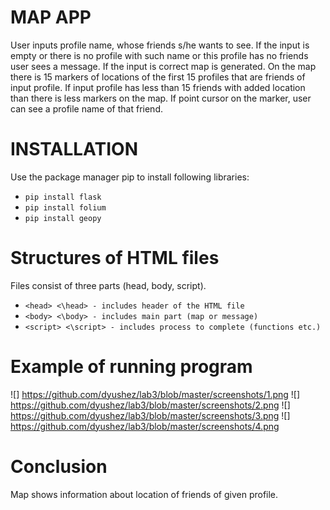 # MAP APP
User inputs profile name, whose friends s/he wants to see. If the input is empty or there is no profile with such name or this profile has no friends user sees a message. If the input is correct map is generated. On the map there is 15 markers of locations of the first 15 profiles that are friends of input profile. If input profile has less than 15 friends with added location than there is less markers on the map. If point cursor on the marker, user can see a profile name of that friend.

# INSTALLATION
Use the package manager pip to install following libraries:
- `pip install flask`
- `pip install folium`
- `pip install geopy`

# Structures of HTML files
Files consist of three parts (head, body, script).
- `<head> <\head> - includes header of the HTML file`
- `<body> <\body> - includes main part (map or message)`
- `<script> <\script> - includes process to complete (functions etc.)`

# Example of running program
![]
https://github.com/dyushez/lab3/blob/master/screenshots/1.png
![]
https://github.com/dyushez/lab3/blob/master/screenshots/2.png
![]
https://github.com/dyushez/lab3/blob/master/screenshots/3.png
![]
https://github.com/dyushez/lab3/blob/master/screenshots/4.png

# Conclusion
Map shows information about location of friends of given profile.
